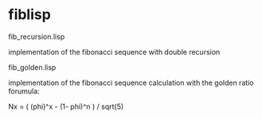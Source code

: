 fiblisp
=======

fib_recursion.lisp

implementation of the fibonacci sequence with double recursion



fib_golden.lisp

implementation of the fibonacci sequence calculation with the golden ratio forumula:

Nx = ( (phi)^x - (1- phi)^n ) / sqrt(5)
